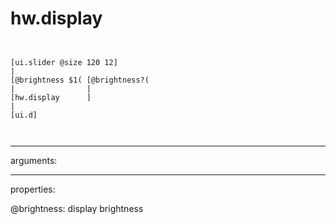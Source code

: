 # hw.display

```


[ui.slider @size 120 12]
|
[@brightness $1( [@brightness?(
|                |
[hw.display      ]
|
[ui.d]

            
```
---
arguments:


---
properties:

@brightness: display
            brightness<br>

